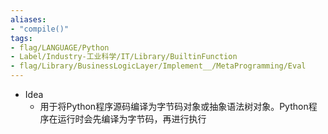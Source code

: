 ```yaml
---
aliases:
- "compile()"
tags:
- flag/LANGUAGE/Python
- Label/Industry-工业科学/IT/Library/BuiltinFunction
- flag/Library/BusinessLogicLayer/Implement__/MetaProgramming/Eval
---
```


- Idea
    - 用于将Python程序源码编译为字节码对象或抽象语法树对象。Python程序在运行时会先编译为字节码，再进行执行
